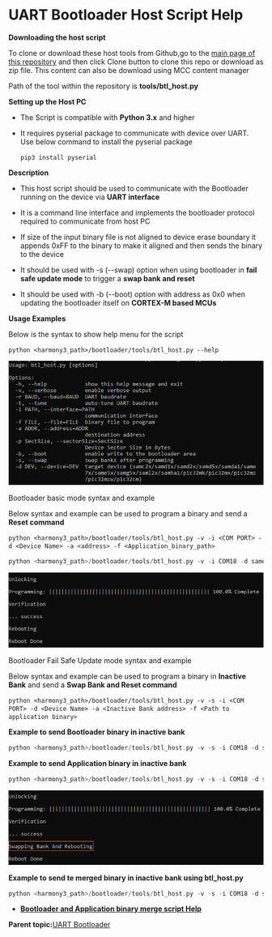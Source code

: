 # UART Bootloader Host Script Help

**Downloading the host script**

To clone or download these host tools from Github,go to the [main page of this repository](https://github.com/Microchip-MPLAB-Harmony/bootloader) and then click Clone button to clone this repo or download as zip file. This content can also be download using MCC content manager

Path of the tool within the repository is **tools/btl\_host.py**

**Setting up the Host PC**

-   The Script is compatible with **Python 3.x** and higher

-   It requires pyserial package to communicate with device over UART. Use below command to install the pyserial package

    ```
    pip3 install pyserial
    ```


**Description**

-   This host script should be used to communicate with the Bootloader running on the device via **UART interface**

-   It is a command line interface and implements the bootloader protocol required to communicate from host PC

-   If size of the input binary file is not aligned to device erase boundary it appends 0xFF to the binary to make it aligned and then sends the binary to the device

-   It should be used with -s \(--swap\) option when using bootloader in **fail safe update mode** to trigger a **swap bank and reset**

-   It should be used with -b \(--boot\) option with address as 0x0 when updating the bootloader itself on **CORTEX-M based MCUs**


**Usage Examples**

Below is the syntax to show help menu for the script

```
python <harmony3_path>/bootloader/tools/btl_host.py --help
```

![btl_host_help_menu.png](GUID-C3434E95-E786-4AFD-B271-830BF98ED443-low.png)

Bootloader basic mode syntax and example

Below syntax and example can be used to program a binary and send a **Reset command**

```
python <harmony3_path>/bootloader/tools/btl_host.py -v -i <COM PORT> -d <Device Name> -a <address> -f <Application_binary_path>
```

```c
python <harmony3_path>/bootloader/tools/btl_host.py -v -i COM18 -d same5x -a 0x2000 -f <harmony3_path>/bootloader_apps_uart/apps/uart_bootloader/test_app/firmware/sam_e54_xpro.X/dist/sam_e54_xpro/production/sam_e54_xpro.X.production.bin
```

![btl_host_output](GUID-03414B02-29B6-4DE6-B841-69D0E502EF5E-low.png)

Bootloader Fail Safe Update mode syntax and example

Below syntax and example can be used to program a binary in **Inactive Bank** and send a **Swap Bank and Reset command**

```
python <harmony3_path>/bootloader/tools/btl_host.py -v -s -i <COM PORT> -d <Device Name> -a <Inactive Bank address> -f <Path to application binary>
```

**Example to send Bootloader binary in inactive bank**

```c
python <harmony3_path>/bootloader/tools/btl_host.py -v -s -i COM18 -d same5x -a 0x80000 -f <harmony3_path>/bootloader_apps_uart/apps/uart_fail_safe_bootloader/bootloader/firmware/sam_e54_xpro.X/dist/sam_e54_xpro/production/sam_e54_xpro.X.production.bin
```

**Example to send Application binary in inactive bank**

```c
python <harmony3_path>/bootloader/tools/btl_host.py -v -s -i COM18 -d same5x -a 0x82000 -f <harmony3_path>/bootloader_apps_uart/apps/uart_fail_safe_bootloader/test_app/firmware/sam_e54_xpro.X/dist/sam_e54_xpro/production/sam_e54_xpro.X.production.bin
```

![btl_host_swap_bank_output](GUID-479EE02A-2A47-43C7-ABDB-97615B9F1B5E-low.png)

**Example to send te merged binary in inactive bank using btl\_host.py**

```c
python <harmony3_path>/bootloader/tools/btl_host.py -v -s -i COM18 -d same5x -a 0x80000 -f <Path_to_merged_binary>/btl_app_merged.bin
```

-   **[Bootloader and Application binary merge script Help](GUID-FB2B5DA3-4F99-405D-8D3B-C622B8D029B4.md)**  


**Parent topic:**[UART Bootloader](GUID-7EF4113C-BB31-47A2-96E8-2965EC312340.md)

